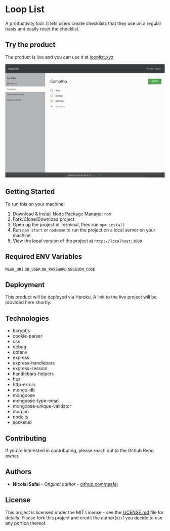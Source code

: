 # Loop List

A productivity tool. It lets users create checklists that they use on a regular basis and easily reset the checklist.

## Try the product

The product is live and you can use it at [looplist.xyz](http://looplist.xyz)

![Screenshot of Loop List v1](/looplist-screenshot.png)

## Getting Started

To run this on your machine:
1. Download & Install [Node Package Manager](https://www.npmjs.com/get-npm) `npm`
2. Fork/Clone/Download project
3. Open up the project in Terminal, then run `npm install`
4. Run `npm start` or `nodemon` to run the project on a local server on your machine
5. View the local version of the project at `http://localhost:3000`

## Required ENV Variables
`MLAB_URI`
`DB_USER`
`DB_PASSWORD`
`SESSION_CODE`

## Deployment

This product will be deployed via Heroku. A link to the live project will be provided here shortly.

## Technologies

* bcryptjs
* cookie-parser
* css
* debug
* dotenv
* express
* express-handlebars
* express-session
* handlebars-helpers
* hbs
* http-errors
* mongo-db
* mongoose
* mongoose-type-email
* mongoose-unique-validator
* morgan
* node.js
* socket.io

## Contributing

If you're interested in contributing, please reach out to the Github Repo owner.

## Authors

* **Nicolai Safai** - *Original author* - [github.com/nsafai](https://github.com/nsafai)

## License
This project is licensed under the MIT License - see the [LICENSE.md](LICENSE.md) file for details. Please fork this project and credit the author(s) if you decide to use any portion thereof.
